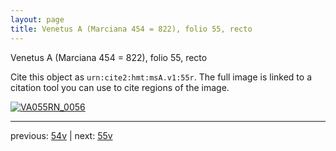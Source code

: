 ```yaml
---
layout: page
title: Venetus A (Marciana 454 = 822), folio 55, recto
---
```


Venetus A (Marciana 454 = 822), folio 55, recto

Cite this object as `urn:cite2:hmt:msA.v1:55r`.  The full image is linked to a citation tool you can use to cite regions of the image.

[![VA055RN_0056](http://www.homermultitext.org/iipsrv?IIIF=/project/homer/pyramidal/deepzoom/hmt/vaimg/2017a/VA055RN_0056.tif/full/800,/0/default.jpg)](http://www.homermultitext.org/ict2/?urn=urn:cite2:hmt:vaimg.2017a:VA055RN_0056) 

---

previous:  [54v](../54v/) | next: [55v](../55v/)